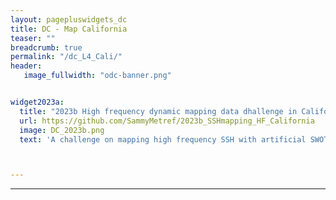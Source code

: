 ```yaml
---
layout: pagepluswidgets_dc
title: DC - Map California
teaser: ""
breadcrumb: true
permalink: "/dc_L4_Cali/"
header:
   image_fullwidth: "odc-banner.png" 


widget2023a:
  title: "2023b High frequency dynamic mapping data dhallenge in California Xover"
  url: https://github.com/SammyMetref/2023b_SSHmapping_HF_California
  image: DC_2023b.png
  text: 'A challenge on mapping high frequency SSH with artificial SWOT and nadir data in the Californian SWOT X-over created by Datlas and MEOM-IGE. [...]'



--- 
```


  
---

